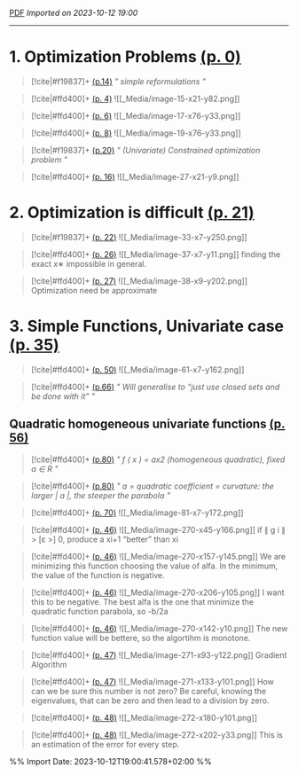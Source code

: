 [PDF](zotero://select/library/items/U4B83MXD)
*Imported on 2023-10-12 19:00*

---



# 1. Optimization Problems [(p. 0)](zotero://open-pdf/library/items/37AHRR68?page=0&annotation=FEK8Q358)

> [!cite|#f19837]+ [(p.14)](zotero://open-pdf/library/items/37AHRR68?page=14&annotation=I88BDA2V)
> *" simple reformulations "*
> 

> [!cite|#ffd400]+ [(p. 4)](zotero://open-pdf/library/items/37AHRR68?page=4&annotation=SUZZALJK)
> ![[_Media/image-15-x21-y82.png]]
> 


> [!cite|#ffd400]+ [(p. 6)](zotero://open-pdf/library/items/37AHRR68?page=6&annotation=CVYFUDJH)
> ![[_Media/image-17-x76-y33.png]]
> 


> [!cite|#ffd400]+ [(p. 8)](zotero://open-pdf/library/items/37AHRR68?page=8&annotation=2IL6YRRJ)
> ![[_Media/image-19-x76-y33.png]]
> 



> [!cite|#f19837]+ [(p.20)](zotero://open-pdf/library/items/37AHRR68?page=20&annotation=FVSFV9CN)
> *" (Univariate) Constrained optimization problem "*
> 

> [!cite|#ffd400]+ [(p. 16)](zotero://open-pdf/library/items/37AHRR68?page=16&annotation=FW352FCU)
> ![[_Media/image-27-x21-y9.png]]
> 




# 2. Optimization is difficult [(p. 21)](zotero://open-pdf/library/items/37AHRR68?page=21&annotation=XKF8QFCZ)
> [!cite|#f19837]+ [(p. 22)](zotero://open-pdf/library/items/37AHRR68?page=22&annotation=HBJ4NDBJ)
> ![[_Media/image-33-x7-y250.png]]
> 


> [!cite|#ffd400]+ [(p. 26)](zotero://open-pdf/library/items/37AHRR68?page=26&annotation=NZ6WYRUM)
> ![[_Media/image-37-x7-y11.png]]
> finding the exact x∗ impossible in general.


> [!cite|#ffd400]+ [(p. 27)](zotero://open-pdf/library/items/37AHRR68?page=27&annotation=JBBICF8Z)
> ![[_Media/image-38-x9-y202.png]]
> Optimization need be approximate




# 3. Simple Functions, Univariate case [(p. 35)](zotero://open-pdf/library/items/37AHRR68?page=35&annotation=XP4Z7Y2U)
> [!cite|#ffd400]+ [(p. 50)](zotero://open-pdf/library/items/37AHRR68?page=50&annotation=59MG537C)
> ![[_Media/image-61-x7-y162.png]]
> 



> [!cite|#ffd400]+ [(p.66)](zotero://open-pdf/library/items/37AHRR68?page=66&annotation=2ES9T8VD)
> *" Will generalise to “just use closed sets and be done with it” "*
> 



## Quadratic homogeneous univariate functions [(p. 56)](zotero://open-pdf/library/items/37AHRR68?page=56&annotation=GWDAZAYB)

> [!cite|#ffd400]+ [(p.80)](zotero://open-pdf/library/items/37AHRR68?page=80&annotation=CAGH5YI4)
> *" f ( x ) = ax2 (homogeneous quadratic), fixed a ∈ R "*
> 


> [!cite|#ffd400]+ [(p.80)](zotero://open-pdf/library/items/37AHRR68?page=80&annotation=IYHPKW3V)
> *" a = quadratic coefficient = curvature: the larger | a |, the steeper the parabola "*
> 

> [!cite|#ffd400]+ [(p. 70)](zotero://open-pdf/library/items/37AHRR68?page=70&annotation=M9NFLHWS)
> ![[_Media/image-81-x7-y172.png]]
> 


> [!cite|#ffd400]+ [(p. 46)](zotero://open-pdf/library/items/37AHRR68?page=46&annotation=D2DJSQRM)
> ![[_Media/image-270-x45-y166.png]]
> if ∥ g i ∥ > [ε >] 0, produce a xi+1 “better” than xi


> [!cite|#ffd400]+ [(p. 46)](zotero://open-pdf/library/items/37AHRR68?page=46&annotation=XLUHVJM3)
> ![[_Media/image-270-x157-y145.png]]
> We are minimizing this function choosing the value of alfa. In the minimum, the value of the function is negative.


> [!cite|#ffd400]+ [(p. 46)](zotero://open-pdf/library/items/37AHRR68?page=46&annotation=YVQU9GSR)
> ![[_Media/image-270-x206-y105.png]]
> I want this to be negative. The best alfa is the one that minimize the quadratic function parabola, so -b/2a


> [!cite|#ffd400]+ [(p. 46)](zotero://open-pdf/library/items/37AHRR68?page=46&annotation=944ZE6XW)
> ![[_Media/image-270-x142-y10.png]]
> The new function value will be bettere, so the algortihm is monotone.


> [!cite|#ffd400]+ [(p. 47)](zotero://open-pdf/library/items/37AHRR68?page=47&annotation=STSYQGAZ)
> ![[_Media/image-271-x93-y122.png]]
> Gradient Algorithm


> [!cite|#ffd400]+ [(p. 47)](zotero://open-pdf/library/items/37AHRR68?page=47&annotation=7FUYMXDI)
> ![[_Media/image-271-x133-y101.png]]
> How can we be sure this number is not zero? Be careful, knowing the eigenvalues, that can be zero and then lead to a division by zero.


> [!cite|#ffd400]+ [(p. 48)](zotero://open-pdf/library/items/37AHRR68?page=48&annotation=ICXXGLVF)
> ![[_Media/image-272-x180-y101.png]]
> 


> [!cite|#ffd400]+ [(p. 48)](zotero://open-pdf/library/items/37AHRR68?page=48&annotation=AT3EGRC8)
> ![[_Media/image-272-x202-y33.png]]
> This is an estimation of the error for every step.



%% Import Date: 2023-10-12T19:00:41.578+02:00 %%
